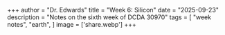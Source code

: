 +++
author = "Dr. Edwards"
title = "Week 6: Silicon"
date = "2025-09-23"
description = "Notes on the sixth week of DCDA 30970"
tags = [
    "week notes",
    "earth",
]
image = ['share.webp']
+++